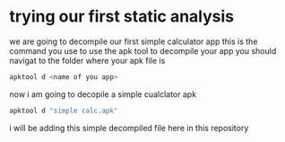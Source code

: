 # trying our first static analysis
we are going to decompile our first simple calculator app
this is the command you use to use the apk tool to decompile your app
you should navigat to the folder where your apk file is
```bash
apktool d <name of you app>
```
now i am going to decopile a simple cualclator apk
```bash
apktool d "simple calc.apk"

```
i  will be adding this simple decompiled file here in this repository

